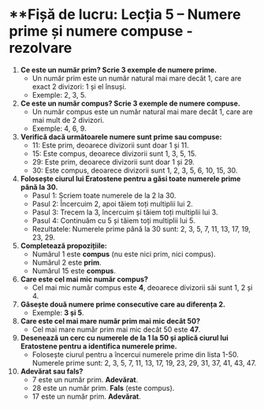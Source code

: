 # **Fișă de lucru: Lecția 5 – Numere prime și numere compuse - rezolvare

1. **Ce este un număr prim? Scrie 3 exemple de numere prime.**
   - Un număr prim este un număr natural mai mare decât 1, care are exact 2 divizori: 1 și el însuși.
   - Exemple: 2, 3, 5.
2. **Ce este un număr compus? Scrie 3 exemple de numere compuse.**
   - Un număr compus este un număr natural mai mare decât 1, care are mai mult de 2 divizori.
   - Exemple: 4, 6, 9.
3. **Verifică dacă următoarele numere sunt prime sau compuse:**
   - 11: Este prim, deoarece divizorii sunt doar 1 și 11.
   - 15: Este compus, deoarece divizorii sunt 1, 3, 5, 15.
   - 29: Este prim, deoarece divizorii sunt doar 1 și 29.
   - 30: Este compus, deoarece divizorii sunt 1, 2, 3, 5, 6, 10, 15, 30.
4. **Folosește ciurul lui Eratostene pentru a găsi toate numerele prime până la 30.**
   - Pasul 1: Scriem toate numerele de la 2 la 30.
   - Pasul 2: Încercuim 2, apoi tăiem toți multiplii lui 2.
   - Pasul 3: Trecem la 3, încercuim și tăiem toți multiplii lui 3.
   - Pasul 4: Continuăm cu 5 și tăiem toți multiplii lui 5.
   - Rezultatele: Numerele prime până la 30 sunt: 2, 3, 5, 7, 11, 13, 17, 19, 23, 29.
5. **Completează propozițiile:**
   - Numărul 1 este **compus** (nu este nici prim, nici compus).
   - Numărul 2 este **prim**.
   - Numărul 15 este **compus**.
6. **Care este cel mai mic număr compus?**
   - Cel mai mic număr compus este **4**, deoarece divizorii săi sunt 1, 2 și 4.
7. **Găsește două numere prime consecutive care au diferența 2.**
   - Exemple: **3 și 5**.
8. **Care este cel mai mare număr prim mai mic decât 50?**
   - Cel mai mare număr prim mai mic decât 50 este **47**.
9. **Desenează un cerc cu numerele de la 1 la 50 și aplică ciurul lui Eratostene pentru a identifica numerele prime.**
   - Folosește ciurul pentru a încercui numerele prime din lista 1-50. Numerele prime sunt: 2, 3, 5, 7, 11, 13, 17, 19, 23, 29, 31, 37, 41, 43, 47.
10. **Adevărat sau fals?**
    - 7 este un număr prim. **Adevărat**.
    - 28 este un număr prim. **Fals** (este compus).
    - 17 este un număr prim. **Adevărat**.